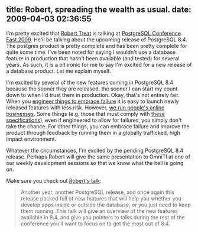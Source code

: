 title: Robert, spreading the wealth as usual.
date: 2009-04-03 02:36:55
---

<p>I'm pretty excited that <a href="http://omniti.com/is/robert-treat">Robert Treat</a> is talking at <a href="http://postgresqlconference.org/">PostgreSQL Conference East 2009</a>.  He'll be talking about the upcoming release of PostgreSQL 8.4.  The postgres product is pretty complete and has been pretty complete for quite some time.  I've been noted for saying I wouldn't use a database feature in production that hasn't been available (and tested) for several years.  As such, it is a bit ironic for me to say I'm excited for a new release of a database product.  Let me explain myself.</p>

<p>I'm excited by several of the new features coming in PostgreSQL 8.4 because the sooner they are released, the sooner I can start my count down to when I'd trust them in production.  Okay, that's not entirely fair.  When you <a href="http://omniti.com/seeds/embracing-failure-to-rise-above-enterprise-class-thinking">engineer things to embrace failure</a> it is easy to launch newly released features with less risk.  However, <a href="http://omniti.com/">we run people's online businesses</a>.  Some things (e.g. those that must comply with <a href="https://www.pcisecuritystandards.org/security_standards/pci_dss.shtml">these specifications</a>), even if engineered to allow for failures, you simply don't take the chance.  For other things, you can embrace failure and improve the product through feedback by running them in a globally trafficked, high impact environment.</p>

<p>Whatever the circumstances, I'm excited by the pending PostgreSQL 8.4 release.  Perhaps Robert will give the same presentation to OmniTI at one of our weekly development sessions so that we know what the hell is going on.</p>

<p>Make sure you check out <a href="http://postgresqlconference.org/2009/east/talks">Robert's talk</a>:</p>

<blockquote>
Another year, another PostgreSQL release, and once again this release packed full of new features that will help you whether you develop apps inside or outside the database, or you just need to keep them running. This talk will give an overview of the new features available in 8.4, and give you pointers to talks during the rest of the conference you'll want to focus on to get the most out of 8.4.
</blockquote>
